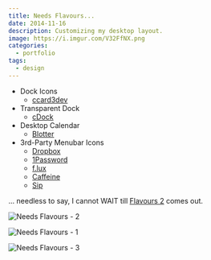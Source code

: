 ```yaml
---
title: Needs Flavours...
date: 2014-11-16
description: Customizing my desktop layout.
image: https://i.imgur.com/V32FfNX.png
categories:
  - portfolio
tags:
  - design
---
```


- Dock Icons
  - [ccard3dev](http://ccard3dev.deviantart.com/art/Dynamic-Icons-for-Yosemite-Apple-Apps-460428519)
- Transparent Dock
  - [cDock](http://sourceforge.net/projects/cdock/)
- Desktop Calendar
  - [Blotter](http://wireload.net/products/blotter/)
- 3rd-Party Menubar Icons
  - [Dropbox](http://dropbox.com/)
  - [1Password](https://agilebits.com/onepassword)
  - [f.lux](https://justgetflux.com/)
  - [Caffeine](http://lightheadsw.com/caffeine/)
  - [Sip](http://theolabrothers.com/sip/)

... needless to say, I cannot WAIT till [Flavours 2](https://interacto.zendesk.com/entries/53605899-Yosemite-and-the-future-Flavours-2) comes out.

![Needs Flavours - 2](https://i.imgur.com/qBeWrnP.png)

![Needs Flavours - 1](https://i.imgur.com/8BSqCXL.png)

![Needs Flavours - 3](https://i.imgur.com/hRiEr8l.png)
